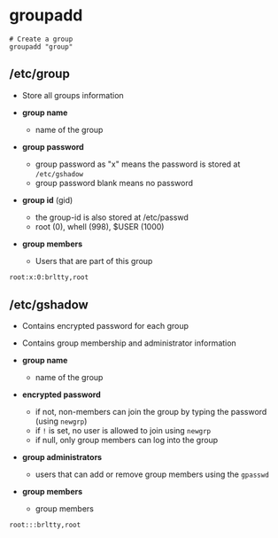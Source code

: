 # groupadd

```shell
# Create a group
groupadd "group"
```

## /etc/group

- Store all groups information

- **group name**
  - name of the group
- **group password**
  - group password as "x" means the password is stored at `/etc/gshadow`
  - group password blank means no password
- **group id** (gid)
  - the group-id is also stored at /etc/passwd
  - root (0), whell (998), $USER (1000)
- **group members**
  - Users that are part of this group

```txt
root:x:0:brltty,root
```

## /etc/gshadow

- Contains encrypted password for each group
- Contains group membership and administrator information

- **group name**
  - name of the group
- **encrypted password**
  - if not, non-members can join the group by typing the password (using `newgrp`)
  - if `!` is set, no user is allowed to join using `newgrp`
  - if null, only group members can log into the group
- **group administrators**
  - users that can add or remove group members using the `gpasswd`
- **group members**
  - group members

```txt
root:::brltty,root
```
